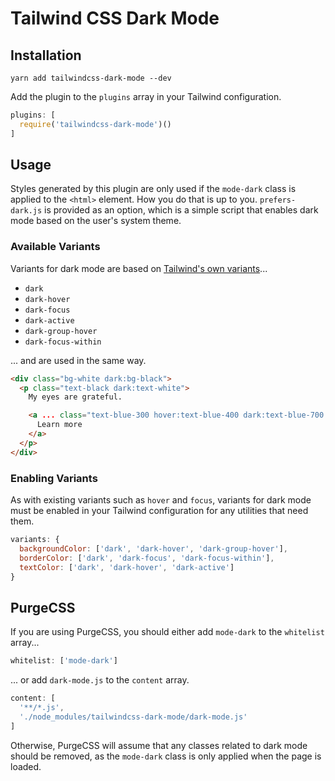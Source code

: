 # Tailwind CSS Dark Mode

## Installation

```
yarn add tailwindcss-dark-mode --dev
```

Add the plugin to the `plugins` array in your Tailwind configuration.

```javascript
plugins: [
  require('tailwindcss-dark-mode')()
]
```

## Usage

Styles generated by this plugin are only used if the `mode-dark` class is applied to the `<html>` element. How you do that is up to you. `prefers-dark.js` is provided as an option, which is a simple script that enables dark mode based on the user's system theme.

### Available Variants

Variants for dark mode are based on [Tailwind's own variants](https://tailwindcss.com/docs/state-variants/)...

- `dark`
- `dark-hover`
- `dark-focus`
- `dark-active`
- `dark-group-hover`
- `dark-focus-within`

... and are used in the same way.

```html
<div class="bg-white dark:bg-black">
  <p class="text-black dark:text-white">
    My eyes are grateful.

    <a ... class="text-blue-300 hover:text-blue-400 dark:text-blue-700 dark-hover:text-blue-600">
      Learn more
    </a>
  </p>
</div>
```

### Enabling Variants

As with existing variants such as `hover` and `focus`, variants for dark mode must be enabled in your Tailwind configuration for any utilities that need them.

```javascript
variants: {
  backgroundColor: ['dark', 'dark-hover', 'dark-group-hover'],
  borderColor: ['dark', 'dark-focus', 'dark-focus-within'],
  textColor: ['dark', 'dark-hover', 'dark-active']
}
```

## PurgeCSS

If you are using PurgeCSS, you should either add `mode-dark` to the `whitelist` array...

```javascript
whitelist: ['mode-dark']
```

... or add `dark-mode.js` to the `content` array.

```javascript
content: [
  '**/*.js',
  './node_modules/tailwindcss-dark-mode/dark-mode.js'
]
```

Otherwise, PurgeCSS will assume that any classes related to dark mode should be removed, as the `mode-dark` class is only applied when the page is loaded.
